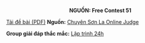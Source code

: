 **<center>NGUỒN: Free Contest 51</center>**

[Tải đề bài (PDF)](/statements/2279/HOUSE.pdf)
**Nguồn:** [Chuyên Sơn La Online Judge](http://csloj.ddns.net/)

**Group giải đáp thắc mắc:** [Lập trình 24h](https://www.facebook.com/groups/1386904321519984)